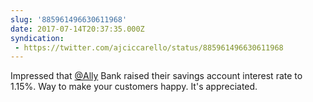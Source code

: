 ```yaml
---
slug: '885961496630611968'
date: 2017-07-14T20:37:35.000Z
syndication:
 - https://twitter.com/ajciccarello/status/885961496630611968
---
```


Impressed that [@Ally](https://twitter.com/Ally) Bank raised their savings account interest rate to 1.15%. Way to make your customers happy. It's appreciated.
